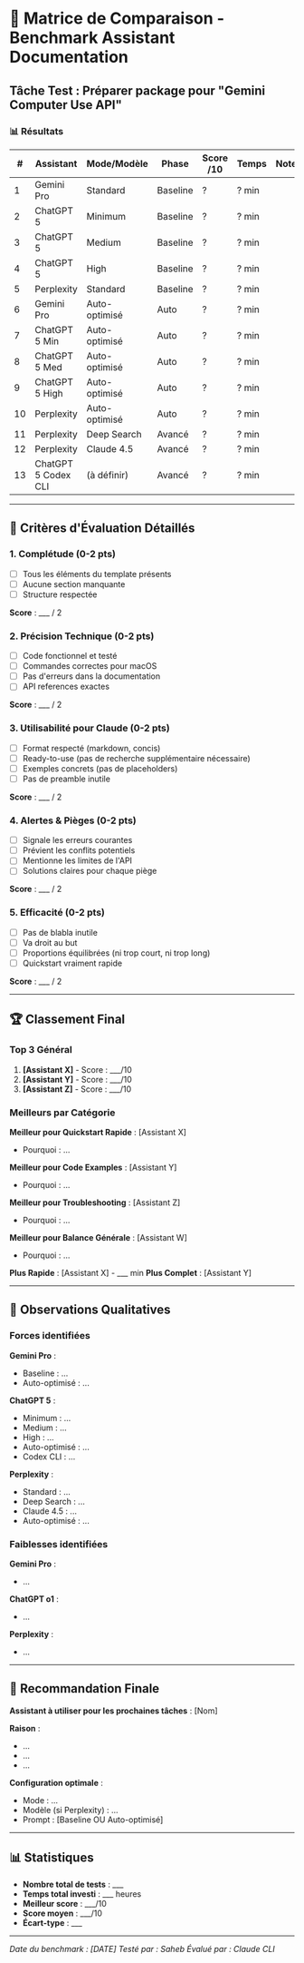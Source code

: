 # 🧪 Matrice de Comparaison - Benchmark Assistant Documentation

## Tâche Test : Préparer package pour "Gemini Computer Use API"

### 📊 Résultats

| # | Assistant | Mode/Modèle | Phase | Score /10 | Temps | Notes |
|---|-----------|-------------|-------|-----------|-------|-------|
| 1 | Gemini Pro | Standard | Baseline | ? | ? min | |
| 2 | ChatGPT 5 | Minimum | Baseline | ? | ? min | |
| 3 | ChatGPT 5 | Medium | Baseline | ? | ? min | |
| 4 | ChatGPT 5 | High | Baseline | ? | ? min | |
| 5 | Perplexity | Standard | Baseline | ? | ? min | |
| 6 | Gemini Pro | Auto-optimisé | Auto | ? | ? min | |
| 7 | ChatGPT 5 Min | Auto-optimisé | Auto | ? | ? min | |
| 8 | ChatGPT 5 Med | Auto-optimisé | Auto | ? | ? min | |
| 9 | ChatGPT 5 High | Auto-optimisé | Auto | ? | ? min | |
| 10 | Perplexity | Auto-optimisé | Auto | ? | ? min | |
| 11 | Perplexity | Deep Search | Avancé | ? | ? min | |
| 12 | Perplexity | Claude 4.5 | Avancé | ? | ? min | |
| 13 | ChatGPT 5 Codex CLI | (à définir) | Avancé | ? | ? min | |

---

## 📏 Critères d'Évaluation Détaillés

### 1. Complétude (0-2 pts)
- [ ] Tous les éléments du template présents
- [ ] Aucune section manquante
- [ ] Structure respectée

**Score** : ___ / 2

### 2. Précision Technique (0-2 pts)
- [ ] Code fonctionnel et testé
- [ ] Commandes correctes pour macOS
- [ ] Pas d'erreurs dans la documentation
- [ ] API references exactes

**Score** : ___ / 2

### 3. Utilisabilité pour Claude (0-2 pts)
- [ ] Format respecté (markdown, concis)
- [ ] Ready-to-use (pas de recherche supplémentaire nécessaire)
- [ ] Exemples concrets (pas de placeholders)
- [ ] Pas de preamble inutile

**Score** : ___ / 2

### 4. Alertes & Pièges (0-2 pts)
- [ ] Signale les erreurs courantes
- [ ] Prévient les conflits potentiels
- [ ] Mentionne les limites de l'API
- [ ] Solutions claires pour chaque piège

**Score** : ___ / 2

### 5. Efficacité (0-2 pts)
- [ ] Pas de blabla inutile
- [ ] Va droit au but
- [ ] Proportions équilibrées (ni trop court, ni trop long)
- [ ] Quickstart vraiment rapide

**Score** : ___ / 2

---

## 🏆 Classement Final

### Top 3 Général
1. **[Assistant X]** - Score : ___/10
2. **[Assistant Y]** - Score : ___/10
3. **[Assistant Z]** - Score : ___/10

### Meilleurs par Catégorie

**Meilleur pour Quickstart Rapide** : [Assistant X]
- Pourquoi : ...

**Meilleur pour Code Examples** : [Assistant Y]
- Pourquoi : ...

**Meilleur pour Troubleshooting** : [Assistant Z]
- Pourquoi : ...

**Meilleur pour Balance Générale** : [Assistant W]
- Pourquoi : ...

**Plus Rapide** : [Assistant X] - ___ min
**Plus Complet** : [Assistant Y]

---

## 📝 Observations Qualitatives

### Forces identifiées

**Gemini Pro** :
- Baseline : ...
- Auto-optimisé : ...

**ChatGPT 5** :
- Minimum : ...
- Medium : ...
- High : ...
- Auto-optimisé : ...
- Codex CLI : ...

**Perplexity** :
- Standard : ...
- Deep Search : ...
- Claude 4.5 : ...
- Auto-optimisé : ...

### Faiblesses identifiées

**Gemini Pro** :
- ...

**ChatGPT o1** :
- ...

**Perplexity** :
- ...

---

## 🎯 Recommandation Finale

**Assistant à utiliser pour les prochaines tâches** : [Nom]

**Raison** :
- ...
- ...
- ...

**Configuration optimale** :
- Mode : ...
- Modèle (si Perplexity) : ...
- Prompt : [Baseline OU Auto-optimisé]

---

## 📊 Statistiques

- **Nombre total de tests** : ___
- **Temps total investi** : ___ heures
- **Meilleur score** : ___/10
- **Score moyen** : ___/10
- **Écart-type** : ___

---

*Date du benchmark : [DATE]*
*Testé par : Saheb*
*Évalué par : Claude CLI*
